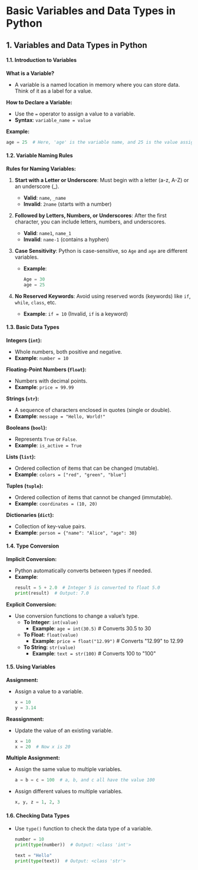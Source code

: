 # Basic Variables and Data Types in Python

## 1. Variables and Data Types in Python

#### **1.1. Introduction to Variables**

**What is a Variable?**
- A variable is a named location in memory where you can store data. Think of it as a label for a value.

**How to Declare a Variable:**
- Use the `=` operator to assign a value to a variable.
- **Syntax**: `variable_name = value`

**Example:**
```python
age = 25  # Here, 'age' is the variable name, and 25 is the value assigned to it.
```

#### **1.2. Variable Naming Rules**

**Rules for Naming Variables:**
1. **Start with a Letter or Underscore**: Must begin with a letter (a-z, A-Z) or an underscore (_).
   - **Valid**: `name`, `_name`
   - **Invalid**: `2name` (starts with a number)

2. **Followed by Letters, Numbers, or Underscores**: After the first character, you can include letters, numbers, and underscores.
   - **Valid**: `name1`, `name_1`
   - **Invalid**: `name-1` (contains a hyphen)

3. **Case Sensitivity**: Python is case-sensitive, so `Age` and `age` are different variables.
   - **Example**: 
     ```python
     Age = 30
     age = 25
     ```

4. **No Reserved Keywords**: Avoid using reserved words (keywords) like `if`, `while`, `class`, etc.
   - **Example**: `if = 10` (Invalid, `if` is a keyword)

#### **1.3. Basic Data Types**

**Integers (`int`):**
- Whole numbers, both positive and negative.
- **Example**: `number = 10`

**Floating-Point Numbers (`float`):**
- Numbers with decimal points.
- **Example**: `price = 99.99`

**Strings (`str`):**
- A sequence of characters enclosed in quotes (single or double).
- **Example**: `message = "Hello, World!"`

**Booleans (`bool`):**
- Represents `True` or `False`.
- **Example**: `is_active = True`

**Lists (`list`):**
- Ordered collection of items that can be changed (mutable).
- **Example**: `colors = ["red", "green", "blue"]`

**Tuples (`tuple`):**
- Ordered collection of items that cannot be changed (immutable).
- **Example**: `coordinates = (10, 20)`

**Dictionaries (`dict`):**
- Collection of key-value pairs.
- **Example**: `person = {"name": "Alice", "age": 30}`

#### **1.4. Type Conversion**

**Implicit Conversion:**
- Python automatically converts between types if needed.
- **Example**: 
  ```python
  result = 5 + 2.0  # Integer 5 is converted to float 5.0
  print(result)  # Output: 7.0
  ```

**Explicit Conversion:**
- Use conversion functions to change a value’s type.
  - **To Integer**: `int(value)`
    - **Example**: `age = int(30.5)`  # Converts 30.5 to 30
  - **To Float**: `float(value)`
    - **Example**: `price = float("12.99")`  # Converts "12.99" to 12.99
  - **To String**: `str(value)`
    - **Example**: `text = str(100)`  # Converts 100 to "100"

#### **1.5. Using Variables**

**Assignment:**
- Assign a value to a variable.
  ```python
  x = 10
  y = 3.14
  ```

**Reassignment:**
- Update the value of an existing variable.
  ```python
  x = 10
  x = 20  # Now x is 20
  ```

**Multiple Assignment:**
- Assign the same value to multiple variables.
  ```python
  a = b = c = 100  # a, b, and c all have the value 100
  ```

- Assign different values to multiple variables.
  ```python
  x, y, z = 1, 2, 3
  ```

#### **1.6. Checking Data Types**

- Use `type()` function to check the data type of a variable.
  ```python
  number = 10
  print(type(number))  # Output: <class 'int'>
  
  text = "Hello"
  print(type(text))  # Output: <class 'str'>
  ```


